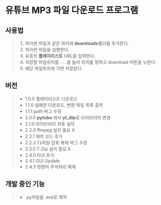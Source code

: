 # 유튜브 MP3 파일 다운로드 프로그램


## 사용법
> 1. 파이썬 파일과 같은 위치에 **downloads**폴더를 추가한다.
> 3. 파이썬 파일을 실행한다.
> 4. 유튜브 **플레이리스트** URL을 입력한다.
> 5. 저장할 파일위치를 `...`을 눌러 위치를 정하고 download 버튼을 누른다.
> 6. 해당 파일위치에 가면 저장된다.



## 버전
> - 1.0.0 플레이리스트 다운로드
> - 1.1.0 실패한 다운로드, 변환 파일 목록 출력
> - 1.1.1 path 버그 수정
> - 2.0.0 **pytube** 에서 **yt_dlp**로 라이브러리 변경
> - 2.1.0 라이브러리 자동 설치
> - 2.2.0 ffmpeg 설치 필요 X
> - 2.2.1 에러 코드 추가
> - 2.2.2 7z파일 압축 해제 버그 수정
> - 2.3.0 7-Zip 설치 필요 X
> - 2.4.0 GUI 추가
> - 2.4.1 GUI Update
> - 2.4.3 명령어 주석처리 해제



## 개발 중인 기능
> - .py파일을 .exe로 제작
